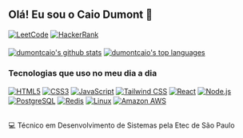 ## Olá! Eu sou o Caio Dumont 👋

<div style="display: inline_block" > 
  <a href="https://leetcode.com/u/caiodumont/" target="_blank" ><img align="center" alt="LeetCode" src="https://img.shields.io/badge/-LeetCode-FFA116?style=for-the-badge&logo=LeetCode&logoColor=black" /></a> 
  <a href="https://www.hackerrank.com/profile/caiodumont" target="_blank" ><img align="center" alt="HackerRank" src="https://img.shields.io/badge/-Hackerrank-2EC866?style=for-the-badge&logo=HackerRank&logoColor=white" /></a> 
</div>

<br />

<div>
 <a href="https://github.com/dumontcaio"><img align="center" src="https://github-readme-stats.vercel.app/api?username=dumontcaio&theme=dark&show_icons=true&hide_border=true&count_private=true" alt="dumontcaio's github stats" /></a>  <a href="https://github.com/dumontcaio"><img align="center" src="https://github-readme-stats.vercel.app/api/top-langs/?username=dumontcaio&theme=dark&show_icons=true&hide_border=true&layout=compact" alt="dumontcaio's top languages" /></a> 
</div>

### Tecnologias que uso no meu dia a dia

<div style="display: inline_block" >
  <a href="" target="_blank" ><img align="center" alt="HTML5" src="https://img.shields.io/badge/HTML5-E34F26?style=for-the-badge&logo=html5&logoColor=white" /></a> 
  <a href="" target="_blank" ><img align="center" alt="CSS3" src="https://img.shields.io/badge/CSS3-1572B6?style=for-the-badge&logo=css3&logoColor=white" /></a> 
  <a href="" target="_blank" ><img align="center" alt="JavaScript" src="https://img.shields.io/badge/JavaScript-F7DF1E?style=for-the-badge&logo=javascript&logoColor=black" /></a>
  <a href="" target="_blank" ><img align="center" alt="Tailwind CSS" src="https://img.shields.io/badge/Tailwind_CSS-38B2AC?style=for-the-badge&logo=tailwind-css&logoColor=white" /></a>
  <a href="" target="_blank" ><img align="center" alt="React" src="https://img.shields.io/badge/React-20232A?style=for-the-badge&logo=react&logoColor=61DAFB" /></a>
  <a href="" target="_blank" ><img align="center" alt="Node.js" src="https://img.shields.io/badge/Node.js-43853D?style=for-the-badge&logo=node.js&logoColor=white" /></a> 
  <a href="" target="_blank" ><img align="center" alt="PostgreSQL" src="https://img.shields.io/badge/PostgreSQL-316192?style=for-the-badge&logo=postgresql&logoColor=white" /></a> 
  <a href="" target="_blank" ><img align="center" alt="Redis" src="https://img.shields.io/badge/redis-%23DD0031.svg?&style=for-the-badge&logo=redis&logoColor=white" /></a>
  <a href="" target="_blank" ><img align="center" alt="Linux" src="https://img.shields.io/badge/Linux-FCC624?style=for-the-badge&logo=linux&logoColor=black" /></a> 
  <a href="" target="_blank" ><img align="center" alt="Amazon AWS" src="https://img.shields.io/badge/Amazon_AWS-232F3E?style=for-the-badge&logo=amazon-aws&logoColor=white" /></a>
</div>

<br />

💻 Técnico em Desenvolvimento de Sistemas pela Etec de São Paulo
